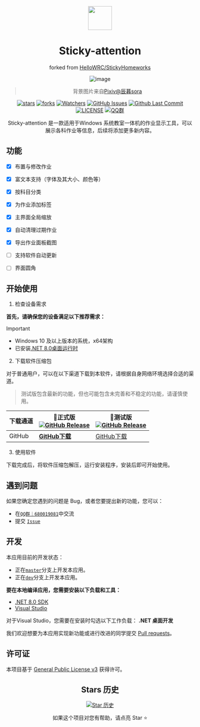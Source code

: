 <div align="center">

<image src="https://avatars.githubusercontent.com/u/183182916?s=48&v=4" height="64"/>

# Sticky-attention

forked from [HelloWRC/StickyHomeworks](https://github.com/HelloWRC/StickyHomeworks)

![image](https://github.com/HelloWRC/StickyHomeworks/assets/55006226/d6dc1553-d3ff-4905-907c-aba79089fc9a)

> 背景图片来自[Pixiv@辰暮sora](https://www.pixiv.net/artworks/110847880)

[![stars](https://img.shields.io/github/stars/jizilin6732/Sticky-attention?label=Stars)](https://github.com/jizilin6732/Sticky-attention)
[![forks](https://img.shields.io/github/forks/jizilin6732/Sticky-attention?label=Forks)](https://github.com/jizilin6732/Sticky-attention)
[![Watchers](https://img.shields.io/github/watchers/jizilin6732/Sticky-attention?style=social)](https://github.com/jizilin6732/Sticky-attention/watchers)
[![GitHub Issues](https://img.shields.io/github/issues-search/jizilin6732/Sticky-attention?query=is%3Aopen&style=flat&logo=github&label=Issues&color=%233fb950)](https://github.com/jizilin6732/Sticky-attention/issues)
[![Github Last Commit](https://img.shields.io/github/last-commit/jizilin6732/Sticky-attention)](https://github.com/jizilin6732/Sticky-attention/commits/master)
[![LICENSE](https://img.shields.io/badge/License-GPL--3.0-red.svg "LICENSE")](https://github.com/jizilin6732/Sticky-attention/blob/master/LICENSE.txt)
[![QQ群](https://img.shields.io/badge/-QQ%E7%BE%A4%EF%BD%9C680019081-blue?style=flat&logo=TencentQQ)](https://qm.qq.com/q/neHPnfBSJq)


Sticky-attention 是一款适用于Windows 系统教室一体机的作业显示工具，可以展示各科作业等信息，后续将添加更多新内容。

</div>

## 功能

- [X] 布置与修改作业
- [X] 富文本支持（字体及其大小、颜色等）
- [X] 按科目分类
- [X] 为作业添加标签
- [X] 主界面全局缩放
- [X] 自动清理过期作业
- [X] 导出作业面板截图
- [ ] 支持软件自动更新
- [ ] 界面圆角


## 开始使用

1. 检查设备需求

**首先，请确保您的设备满足以下推荐需求：**
> [!important]
> - Windows 10 及以上版本的系统，x64架构
> - 已安装[.NET 8.0桌面运行时](https://dotnet.microsoft.com/zh-cn/download/dotnet/thank-you/runtime-desktop-8.0.1-windows-x64-installer)

2. 下载软件压缩包

对于普通用户，可以在以下渠道下载到本软件，请根据自身网络环境选择合适的渠道。

> 测试版包含最新的功能，但也可能包含未完善和不稳定的功能，请谨慎使用。

| 下载通道 | **🚀正式版** <br/>[![GitHub Release](https://img.shields.io/github/v/release/jizilin6732/Sticky-attention?style=flat-square&logo=GitHub&color=%233fb950)](https://github.com/jizilin6732/Sticky-attention/releases/latest)  | 🚧测试版<br/>[![GitHub Release](https://img.shields.io/github/v/release/jizilin6732/Sticky-attention?include_prereleases&style=flat-square&logo=GitHub&label=dev)](https://github.com/jizilin6732/Sticky-attention/releases/) |
| -- | -- | -- |
| GitHub | [**GitHub下载**](https://github.com/jizilin6732/Sticky-attention/releases/latest) | [GitHub下载](https://github.com/jizilin6732/Sticky-attention/releases) |

<!-- > GitHub Releases 还没有同步历史版本。要下载历史版本，请前往[AppCenter](https://install.appcenter.ms/users/hellowrc/apps/classisland/distribution_groups/public/releases/latest)。 -->

3. 使用软件

下载完成后，将软件压缩包解压，运行安装程序，安装后即可开始使用。

## 遇到问题
如果您确定您遇到的问题是 Bug，或者您要提出新的功能，您可以：
- 在[`QQ群｜680019081`](https://qm.qq.com/q/neHPnfBSJq)中交流
- 提交 [`Issue`](https://github.com/Sticky-attention/Sticky-attention/issues)

## 开发

本应用目前的开发状态：

- 正在[`master`](https://github.com/jizilin6732/Sticky-attention/tree/master)分支上开发本应用。
- 正在[`dev`](https://github.com/jizilin6732/Sticky-attention/tree/dev)分支上开发本应用。


**要在本地编译应用，您需要安装以下负载和工具：**
- [.NET 8.0 SDK](https://dotnet.microsoft.com/zh-cn/download/dotnet/8.0)
- [Visual Studio](https://visualstudio.microsoft.com/)

对于Visual Studio，您需要在安装时勾选以下工作负载：
**.NET 桌面开发**

我们欢迎想要为本应用实现新功能或进行改进的同学提交 [Pull requests](https://github.com/Sticky-attention/Sticky-attention/pulls)。

## 许可证

本项目基于 [General Public License v3](LICENSE.txt) 获得许可。

<div align="center">

## Stars 历史

[![Star 历史](https://starchart.cc/jizilin6732/Sticky-attention.svg?variant=adaptive)](https://starchart.cc/jizilin6732/Sticky-attention)

如果这个项目对您有帮助，请点亮 Star ⭐

</div>
